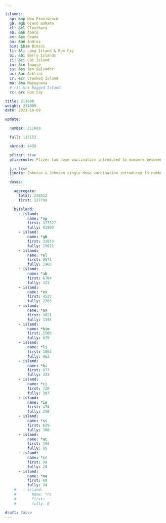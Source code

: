 ```yaml
---

islands:
  np: &np New Providence
  gb: &gb Grand Bahama
  el: &el Eleuthera
  ab: &ab Abaco
  ex: &ex Exuma
  an: &an Andros
  bim: &bim Bimini
  li: &li Long Island & Rum Cay
  bi: &bi Berry Islands
  ci: &ci Cat Island
  in: &in Inagua
  ss: &ss San Salvador
  ac: &ac Acklins
  cr: &cr Crooked Island
  ma: &ma Mayaguana
  # ri: &ri Ragged Island
  rc: &rc Rum Cay

title: 211009
weight: 211009
date: 2021-10-09

update:

  number: 211009

  full: 115153

  abroad: 4439

  pfizer: true
  pfizernote: Pfizer two dose vaccination introduced to numbers between Saturday, Aug 07, 2021 and  Saturday, Aug 14, 2021 period.

  jj: true
  jjnote: Johnson & Johnson single dose vaccination introduced to numbers between Sat, Sep 4, 2021 and Fri, Sep 10, 2021 period.

  doses:

    aggregate:
      total: 238512
      first: 127798

    byIsland:
      - island:
          name: *np
          first: 177327
          fully: 81990
      - island:
          name: *gb
          first: 32059
          fully: 15021
      - island:
          name: *el
          first: 8571
          fully: 3968
      - island:
          name: *ab
          first: 6784
          fully: 323
      - island:
          name: *ex
          first: 4523
          fully: 2203
      - island:
          name: *an
          first: 3021
          fully: 1344
      - island:
          name: *bim
          first: 1500
          fully: 679
      - island:
          name: *li
          first: 1884
          fully: 963
      - island:
          name: *bi
          first: 677
          fully: 323
      - island:
          name: *ci
          first: 720
          fully: 307
      - island:
          name: *in
          first: 474
          fully: 258
      - island:
          name: *ss
          first: 629
          fully: 308
      - island:
          name: *ac
          first: 194
          fully: 85
      - island:
          name: *cr
          first: 89
          fully: 28
      - island:
          name: *ma
          first: 60
          fully: 34
    #   - island:
    #       name: *rc
    #       first: 
    #       fully: 0

draft: false
---
```


